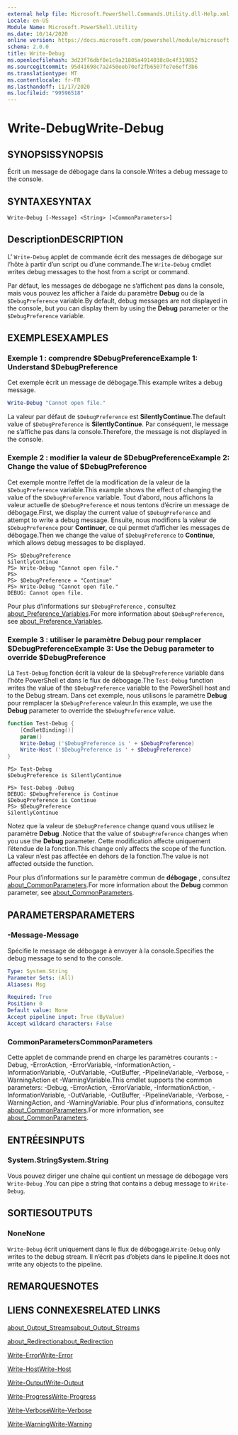 ```yaml
---
external help file: Microsoft.PowerShell.Commands.Utility.dll-Help.xml
Locale: en-US
Module Name: Microsoft.PowerShell.Utility
ms.date: 10/14/2020
online version: https://docs.microsoft.com/powershell/module/microsoft.powershell.utility/write-debug?view=powershell-7.2&WT.mc_id=ps-gethelp
schema: 2.0.0
title: Write-Debug
ms.openlocfilehash: 3d23f76dbf8e1c9a21805a4914038c8c4f319852
ms.sourcegitcommit: 95d41698c7a2450eeb70ef2fb6507fe7e6eff3b6
ms.translationtype: MT
ms.contentlocale: fr-FR
ms.lasthandoff: 11/17/2020
ms.locfileid: "99596518"
---
```

# <span data-ttu-id="48455-102">Write-Debug</span><span class="sxs-lookup"><span data-stu-id="48455-102">Write-Debug</span></span>

## <span data-ttu-id="48455-103">SYNOPSIS</span><span class="sxs-lookup"><span data-stu-id="48455-103">SYNOPSIS</span></span>
<span data-ttu-id="48455-104">Écrit un message de débogage dans la console.</span><span class="sxs-lookup"><span data-stu-id="48455-104">Writes a debug message to the console.</span></span>

## <span data-ttu-id="48455-105">SYNTAXE</span><span class="sxs-lookup"><span data-stu-id="48455-105">SYNTAX</span></span>

```
Write-Debug [-Message] <String> [<CommonParameters>]
```

## <span data-ttu-id="48455-106">Description</span><span class="sxs-lookup"><span data-stu-id="48455-106">DESCRIPTION</span></span>

<span data-ttu-id="48455-107">L' `Write-Debug` applet de commande écrit des messages de débogage sur l’hôte à partir d’un script ou d’une commande.</span><span class="sxs-lookup"><span data-stu-id="48455-107">The `Write-Debug` cmdlet writes debug messages to the host from a script or command.</span></span>

<span data-ttu-id="48455-108">Par défaut, les messages de débogage ne s’affichent pas dans la console, mais vous pouvez les afficher à l’aide du paramètre **Debug** ou de la `$DebugPreference` variable.</span><span class="sxs-lookup"><span data-stu-id="48455-108">By default, debug messages are not displayed in the console, but you can display them by using the **Debug** parameter or the `$DebugPreference` variable.</span></span>

## <span data-ttu-id="48455-109">EXEMPLES</span><span class="sxs-lookup"><span data-stu-id="48455-109">EXAMPLES</span></span>

### <span data-ttu-id="48455-110">Exemple 1 : comprendre $DebugPreference</span><span class="sxs-lookup"><span data-stu-id="48455-110">Example 1: Understand $DebugPreference</span></span>

<span data-ttu-id="48455-111">Cet exemple écrit un message de débogage.</span><span class="sxs-lookup"><span data-stu-id="48455-111">This example writes a debug message.</span></span>

```powershell
Write-Debug "Cannot open file."
```

<span data-ttu-id="48455-112">La valeur par défaut de `$DebugPreference` est **SilentlyContinue**.</span><span class="sxs-lookup"><span data-stu-id="48455-112">The default value of `$DebugPreference` is **SilentlyContinue**.</span></span> <span data-ttu-id="48455-113">Par conséquent, le message ne s’affiche pas dans la console.</span><span class="sxs-lookup"><span data-stu-id="48455-113">Therefore, the message is not displayed in the console.</span></span>

### <span data-ttu-id="48455-114">Exemple 2 : modifier la valeur de $DebugPreference</span><span class="sxs-lookup"><span data-stu-id="48455-114">Example 2: Change the value of $DebugPreference</span></span>

<span data-ttu-id="48455-115">Cet exemple montre l’effet de la modification de la valeur de la `$DebugPreference` variable.</span><span class="sxs-lookup"><span data-stu-id="48455-115">This example shows the effect of changing the value of the `$DebugPreference` variable.</span></span> <span data-ttu-id="48455-116">Tout d’abord, nous affichons la valeur actuelle de `$DebugPreference` et nous tentons d’écrire un message de débogage.</span><span class="sxs-lookup"><span data-stu-id="48455-116">First, we display the current value of `$DebugPreference` and attempt to write a debug message.</span></span> <span data-ttu-id="48455-117">Ensuite, nous modifions la valeur de `$DebugPreference` pour **Continuer**, ce qui permet d’afficher les messages de débogage.</span><span class="sxs-lookup"><span data-stu-id="48455-117">Then we change the value of `$DebugPreference` to **Continue**, which allows debug messages to be displayed.</span></span>

```
PS> $DebugPreference
SilentlyContinue
PS> Write-Debug "Cannot open file."
PS>
PS> $DebugPreference = "Continue"
PS> Write-Debug "Cannot open file."
DEBUG: Cannot open file.
```

<span data-ttu-id="48455-118">Pour plus d’informations sur `$DebugPreference` , consultez [about_Preference_Variables](/powershell/module/Microsoft.PowerShell.Core/About/about_Preference_Variables).</span><span class="sxs-lookup"><span data-stu-id="48455-118">For more information about `$DebugPreference`, see [about_Preference_Variables](/powershell/module/Microsoft.PowerShell.Core/About/about_Preference_Variables).</span></span>

### <span data-ttu-id="48455-119">Exemple 3 : utiliser le paramètre Debug pour remplacer $DebugPreference</span><span class="sxs-lookup"><span data-stu-id="48455-119">Example 3: Use the Debug parameter to override $DebugPreference</span></span>

<span data-ttu-id="48455-120">La `Test-Debug` fonction écrit la valeur de la `$DebugPreference` variable dans l’hôte PowerShell et dans le flux de débogage.</span><span class="sxs-lookup"><span data-stu-id="48455-120">The `Test-Debug` function writes the value of the `$DebugPreference` variable to the PowerShell host and to the Debug stream.</span></span> <span data-ttu-id="48455-121">Dans cet exemple, nous utilisons le paramètre **Debug** pour remplacer la `$DebugPreference` valeur.</span><span class="sxs-lookup"><span data-stu-id="48455-121">In this example, we use the **Debug** parameter to override the `$DebugPreference` value.</span></span>

```powershell
function Test-Debug {
    [CmdletBinding()]
    param()
    Write-Debug ('$DebugPreference is ' + $DebugPreference)
    Write-Host ('$DebugPreference is ' + $DebugPreference)
}
```

```
PS> Test-Debug
$DebugPreference is SilentlyContinue

PS> Test-Debug -Debug
DEBUG: $DebugPreference is Continue
$DebugPreference is Continue
PS> $DebugPreference
SilentlyContinue
```

<span data-ttu-id="48455-122">Notez que la valeur de `$DebugPreference` change quand vous utilisez le paramètre **Debug** .</span><span class="sxs-lookup"><span data-stu-id="48455-122">Notice that the value of `$DebugPreference` changes when you use the **Debug** parameter.</span></span> <span data-ttu-id="48455-123">Cette modification affecte uniquement l’étendue de la fonction.</span><span class="sxs-lookup"><span data-stu-id="48455-123">This change only affects the scope of the function.</span></span> <span data-ttu-id="48455-124">La valeur n’est pas affectée en dehors de la fonction.</span><span class="sxs-lookup"><span data-stu-id="48455-124">The value is not affected outside the function.</span></span>

<span data-ttu-id="48455-125">Pour plus d’informations sur le paramètre commun de **débogage** , consultez [about_CommonParameters](https://go.microsoft.com/fwlink/?LinkID=113216).</span><span class="sxs-lookup"><span data-stu-id="48455-125">For more information about the **Debug** common parameter, see [about_CommonParameters](https://go.microsoft.com/fwlink/?LinkID=113216).</span></span>

## <span data-ttu-id="48455-126">PARAMETERS</span><span class="sxs-lookup"><span data-stu-id="48455-126">PARAMETERS</span></span>

### <span data-ttu-id="48455-127">-Message</span><span class="sxs-lookup"><span data-stu-id="48455-127">-Message</span></span>

<span data-ttu-id="48455-128">Spécifie le message de débogage à envoyer à la console.</span><span class="sxs-lookup"><span data-stu-id="48455-128">Specifies the debug message to send to the console.</span></span>

```yaml
Type: System.String
Parameter Sets: (All)
Aliases: Msg

Required: True
Position: 0
Default value: None
Accept pipeline input: True (ByValue)
Accept wildcard characters: False
```

### <span data-ttu-id="48455-129">CommonParameters</span><span class="sxs-lookup"><span data-stu-id="48455-129">CommonParameters</span></span>

<span data-ttu-id="48455-130">Cette applet de commande prend en charge les paramètres courants : -Debug, -ErrorAction, -ErrorVariable, -InformationAction, -InformationVariable, -OutVariable, -OutBuffer, -PipelineVariable, -Verbose, -WarningAction et -WarningVariable.</span><span class="sxs-lookup"><span data-stu-id="48455-130">This cmdlet supports the common parameters: -Debug, -ErrorAction, -ErrorVariable, -InformationAction, -InformationVariable, -OutVariable, -OutBuffer, -PipelineVariable, -Verbose, -WarningAction, and -WarningVariable.</span></span> <span data-ttu-id="48455-131">Pour plus d’informations, consultez [about_CommonParameters](https://go.microsoft.com/fwlink/?LinkID=113216).</span><span class="sxs-lookup"><span data-stu-id="48455-131">For more information, see [about_CommonParameters](https://go.microsoft.com/fwlink/?LinkID=113216).</span></span>

## <span data-ttu-id="48455-132">ENTRÉES</span><span class="sxs-lookup"><span data-stu-id="48455-132">INPUTS</span></span>

### <span data-ttu-id="48455-133">System.String</span><span class="sxs-lookup"><span data-stu-id="48455-133">System.String</span></span>

<span data-ttu-id="48455-134">Vous pouvez diriger une chaîne qui contient un message de débogage vers `Write-Debug` .</span><span class="sxs-lookup"><span data-stu-id="48455-134">You can pipe a string that contains a debug message to `Write-Debug`.</span></span>

## <span data-ttu-id="48455-135">SORTIES</span><span class="sxs-lookup"><span data-stu-id="48455-135">OUTPUTS</span></span>

### <span data-ttu-id="48455-136">None</span><span class="sxs-lookup"><span data-stu-id="48455-136">None</span></span>

<span data-ttu-id="48455-137">`Write-Debug` écrit uniquement dans le flux de débogage.</span><span class="sxs-lookup"><span data-stu-id="48455-137">`Write-Debug` only writes to the debug stream.</span></span> <span data-ttu-id="48455-138">Il n’écrit pas d’objets dans le pipeline.</span><span class="sxs-lookup"><span data-stu-id="48455-138">It does not write any objects to the pipeline.</span></span>

## <span data-ttu-id="48455-139">REMARQUES</span><span class="sxs-lookup"><span data-stu-id="48455-139">NOTES</span></span>

## <span data-ttu-id="48455-140">LIENS CONNEXES</span><span class="sxs-lookup"><span data-stu-id="48455-140">RELATED LINKS</span></span>

[<span data-ttu-id="48455-141">about_Output_Streams</span><span class="sxs-lookup"><span data-stu-id="48455-141">about_Output_Streams</span></span>](../Microsoft.PowerShell.Core/About/about_Output_Streams.md)

[<span data-ttu-id="48455-142">about_Redirection</span><span class="sxs-lookup"><span data-stu-id="48455-142">about_Redirection</span></span>](../Microsoft.PowerShell.Core/About/about_Redirection.md)

[<span data-ttu-id="48455-143">Write-Error</span><span class="sxs-lookup"><span data-stu-id="48455-143">Write-Error</span></span>](Write-Error.md)

[<span data-ttu-id="48455-144">Write-Host</span><span class="sxs-lookup"><span data-stu-id="48455-144">Write-Host</span></span>](Write-Host.md)

[<span data-ttu-id="48455-145">Write-Output</span><span class="sxs-lookup"><span data-stu-id="48455-145">Write-Output</span></span>](Write-Output.md)

[<span data-ttu-id="48455-146">Write-Progress</span><span class="sxs-lookup"><span data-stu-id="48455-146">Write-Progress</span></span>](Write-Progress.md)

[<span data-ttu-id="48455-147">Write-Verbose</span><span class="sxs-lookup"><span data-stu-id="48455-147">Write-Verbose</span></span>](Write-Verbose.md)

[<span data-ttu-id="48455-148">Write-Warning</span><span class="sxs-lookup"><span data-stu-id="48455-148">Write-Warning</span></span>](Write-Warning.md)
